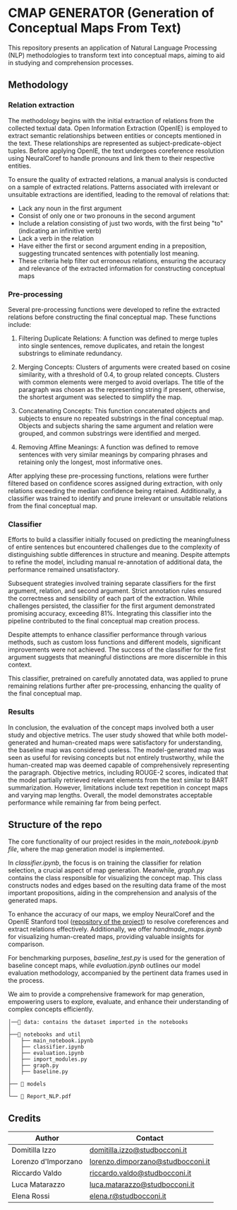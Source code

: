 # CMAP GENERATOR (Generation of Conceptual Maps From Text)

This repository presents an application of Natural Language Processing (NLP) methodologies to transform text into conceptual maps, aiming to aid in studying and comprehension processes. 

## Methodology
### Relation extraction
The methodology begins with the initial extraction of relations from the collected textual data. Open Information Extraction (OpenIE) is employed to extract semantic relationships between entities or concepts mentioned in the text. These relationships are represented as subject-predicate-object tuples. Before applying OpenIE, the text undergoes coreference resolution using NeuralCoref to handle pronouns and link them to their respective entities.

To ensure the quality of extracted relations, a manual analysis is conducted on a sample of extracted relations. Patterns associated with irrelevant or unsuitable extractions are identified, leading to the removal of relations that:

- Lack any noun in the first argument
- Consist of only one or two pronouns in the second argument
- Include a relation consisting of just two words, with the first being "to" (indicating an infinitive verb)
- Lack a verb in the relation
- Have either the first or second argument ending in a preposition, suggesting truncated sentences with potentially lost meaning.
- These criteria help filter out erroneous relations, ensuring the accuracy and relevance of the extracted information for constructing conceptual maps

### Pre-processing
Several pre-processing functions were developed to refine the extracted relations before constructing the final conceptual map. These functions include:

1) Filtering Duplicate Relations: A function was defined to merge tuples into single sentences, remove duplicates, and retain the longest substrings to eliminate redundancy.

2) Merging Concepts: Clusters of arguments were created based on cosine similarity, with a threshold of 0.4, to group related concepts. Clusters with common elements were merged to avoid overlaps. The title of the paragraph was chosen as the representing string if present, otherwise, the shortest argument was selected to simplify the map.

3) Concatenating Concepts: This function concatenated objects and subjects to ensure no repeated substrings in the final conceptual map. Objects and subjects sharing the same argument and relation were grouped, and common substrings were identified and merged.

4) Removing Affine Meanings: A function was defined to remove sentences with very similar meanings by comparing phrases and retaining only the longest, most informative ones.

After applying these pre-processing functions, relations were further filtered based on confidence scores assigned during extraction, with only relations exceeding the median confidence being retained. Additionally, a classifier was trained to identify and prune irrelevant or unsuitable relations from the final conceptual map.

### Classifier
Efforts to build a classifier initially focused on predicting the meaningfulness of entire sentences but encountered challenges due to the complexity of distinguishing subtle differences in structure and meaning. Despite attempts to refine the model, including manual re-annotation of additional data, the performance remained unsatisfactory.

Subsequent strategies involved training separate classifiers for the first argument, relation, and second argument. Strict annotation rules ensured the correctness and sensibility of each part of the extraction. While challenges persisted, the classifier for the first argument demonstrated promising accuracy, exceeding 81%. Integrating this classifier into the pipeline contributed to the final conceptual map creation process.

Despite attempts to enhance classifier performance through various methods, such as custom loss functions and different models, significant improvements were not achieved. The success of the classifier for the first argument suggests that meaningful distinctions are more discernible in this context.

This classifier, pretrained on carefully annotated data, was applied to prune remaining relations further after pre-processing, enhancing the quality of the final conceptual map.

### Results

In conclusion, the evaluation of the concept maps involved both a user study and objective metrics. The user study showed that while both model-generated and human-created maps were satisfactory for understanding, the baseline map was considered useless. The model-generated map was seen as useful for revising concepts but not entirely trustworthy, while the human-created map was deemed capable of comprehensively representing the paragraph. Objective metrics, including ROUGE-2 scores, indicated that the model partially retrieved relevant elements from the text similar to BART summarization. However, limitations include text repetition in concept maps and varying map lengths. Overall, the model demonstrates acceptable performance while remaining far from being perfect.

## Structure of the repo
The core functionality of our project resides in the *main_notebook.ipynb file*, where the map generation model is implemented.

In *classifier.ipynb*, the focus is on training the classifier for relation selection, a crucial aspect of map generation. Meanwhile, *graph.py* contains the class responsible for visualizing the concept map. This class constructs nodes and edges based on the resulting data frame of the most important propositions, aiding in the comprehension and analysis of the generated maps.

To enhance the accuracy of our maps, we employ NeuralCoref and the OpenIE Stanford tool ([repository of the project](https://github.com/dair-iitd/OpenIE-standalone)) to resolve coreferences and extract relations effectively. Additionally, we offer *handmade_maps.ipynb* for visualizing human-created maps, providing valuable insights for comparison.

For benchmarking purposes, *baseline_test.py* is used for the generation of baseline concept maps, while *evaluation.ipynb* outlines our model evaluation methodology, accompanied by the pertinent data frames used in the process.

We aim to provide a comprehensive framework for map generation, empowering users to explore, evaluate, and enhance their understanding of complex concepts efficiently.


```
│──📁 data: contains the dataset imported in the notebooks
│
├──📁 notebooks and util
│   ├── main_notebook.ipynb
│   ├── classifier.ipynb
│   ├── evaluation.ipynb
│   ├── import_modules.py
│   ├── graph.py
│   ├── baseline.py
│    
├── 📁 models
│
└── 📄 Report_NLP.pdf
```

## Credits

| Author             | Contact                       
| ----------------   | ------------------------------
| Domitilla Izzo | domitilla.izzo@studbocconi.it 
| Lorenzo d'Imporzano |	lorenzo.dimporzano@studbocconi.it
| Riccardo Valdo  | riccardo.valdo@studbocconi.it  
|Luca Matarazzo | luca.matarazzo@studbocconi.it
|Elena Rossi | elena.r@studbocconi.it
